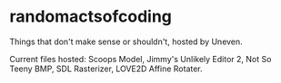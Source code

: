 # randomactsofcoding
Things that don't make sense or shouldn't, hosted by Uneven.

Current files hosted:
Scoops Model, Jimmy's Unlikely Editor 2, Not So Teeny BMP, SDL Rasterizer, LOVE2D Affine Rotater.
